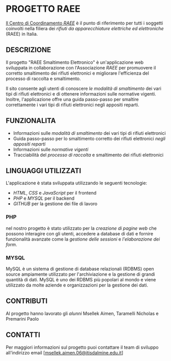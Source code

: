 # PROGETTO RAEE

[Il Centro di Coordinamento _RAEE_](https://www.cdcraee.it/chi-siamo/centro-di-coordinamento-raee/)  è il punto di riferimento per tutti i soggetti coinvolti nella filiera dei _rifiuti da apparecchiature elettriche ed elettroniche_ (RAEE) in Italia.

## DESCRIZIONE

Il progetto "RAEE Smaltimento Elettronico" è un'applicazione web sviluppata in collaborazione con l'Associazione _RAEE_ per promuovere il corretto smaltimento dei rifiuti elettronici e migliorare l'efficienza del processo di raccolta e smaltimento.

Il sito consente agli utenti di conoscere _le modalità di smaltimento_ dei vari tipi di rifiuti elettronici e di ottenere informazioni sulle normative vigenti. Inoltre, l'applicazione offre una guida passo-passo per smaltire correttamente i vari tipi di rifiuti elettronici negli appositi reparti.

## FUNZIONALITA

* Informazioni sulle _modalità di smaltimento_ dei vari tipi di rifiuti elettronici
* Guida passo-passo per lo smaltimento corretto dei rifiuti elettronici _negli appositi reparti_
* Informazioni sulle _normative vigenti_
* Tracciabilità del _processo di raccolta_ e smaltimento dei rifiuti elettronici

## LINGUAGGI UTILIZZATI

L'applicazione è stata sviluppata utilizzando le seguenti tecnologie:

* _HTML_, _CSS_ e _JavaScript_ per il frontend
* _PHP_ e _MYSQL_ per il backend
* _GITHUB_ per la gestione dei file di lavoro

### PHP 
nel nostro progetto è stato utilizzato per la _creazione di pagine web_ che possono interagire con gli utenti, accedere a database di dati e fornire funzionalità avanzate come la _gestione delle sessioni_ e _l'elaborazione dei form_.

### MYSQL
MySQL è un sistema di gestione di database relazionali (RDBMS) open source ampiamente utilizzato per l'archiviazione e la gestione di grandi quantità di dati. MySQL è uno dei RDBMS più popolari al mondo e viene utilizzato da molte aziende e organizzazioni per la gestione dei dati.

## CONTRIBUTI

Al progetto hanno lavorato gli _alunni_ Msellek Aimen, Taramelli Nicholas e Premarini Paolo

## CONTATTI

Per maggiori informazioni sul progetto puoi contattare il team di sviluppo all'indirizzo email [msellek.aimen.06@itisdalmine.edu.it]
